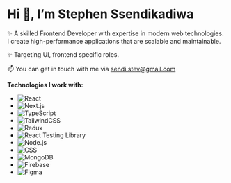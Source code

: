 # Hi 👋, I’m Stephen Ssendikadiwa
✨ A skilled Frontend Developer with expertise in modern web technologies. I create high-performance applications that are scalable and maintainable.

✨ Targeting UI, frontend specific roles. 

📫 You can get in touch with me via sendi.stev@gmail.com


**Technologies I work with:**
- ![React](https://img.shields.io/badge/-React-61DAFB?style=flat-square&logo=react&logoColor=white)
- ![Next.js](https://img.shields.io/badge/-Next.js-black?style=flat-square&logo=next.js&logoColor=white)
- ![TypeScript](https://img.shields.io/badge/-TypeScript-3178C6?style=flat-square&logo=typescript&logoColor=white)
- ![TailwindCSS](https://img.shields.io/badge/-TailwindCSS-06B6D4?style=flat-square&logo=tailwind-css&logoColor=white)
- ![Redux](https://img.shields.io/badge/-Redux-764ABC?style=flat-square&logo=redux&logoColor=white)
- ![React Testing Library](https://img.shields.io/badge/-React%20Testing%20Library-E33332?style=flat-square&logo=testing-library&logoColor=white)
- ![Node.js](https://img.shields.io/badge/-Node.js-339933?style=flat-square&logo=node.js&logoColor=white)
- ![CSS](https://img.shields.io/badge/-CSS-1572B6?style=flat-square&logo=css3&logoColor=white)
- ![MongoDB](https://img.shields.io/badge/-MongoDB-47A248?style=flat-square&logo=mongodb&logoColor=white)
- ![Firebase](https://img.shields.io/badge/-Firebase-FFCA28?style=flat-square&logo=firebase&logoColor=black)
- ![Figma](https://img.shields.io/badge/-Figma-F24E1E?style=flat-square&logo=figma&logoColor=white)


<!---
sendistephen/sendistephen is a ✨ special ✨ repository because its `README.md` (this file) appears on your GitHub profile.
You can click the Preview link to take a look at your changes.
--->
